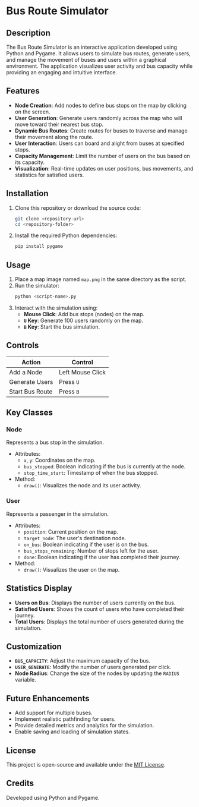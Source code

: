 # Bus Route Simulator

## Description
The Bus Route Simulator is an interactive application developed using Python and Pygame. It allows users to simulate bus routes, generate users, and manage the movement of buses and users within a graphical environment. The application visualizes user activity and bus capacity while providing an engaging and intuitive interface.

## Features
- **Node Creation**: Add nodes to define bus stops on the map by clicking on the screen.
- **User Generation**: Generate users randomly across the map who will move toward their nearest bus stop.
- **Dynamic Bus Routes**: Create routes for buses to traverse and manage their movement along the route.
- **User Interaction**: Users can board and alight from buses at specified stops.
- **Capacity Management**: Limit the number of users on the bus based on its capacity.
- **Visualization**: Real-time updates on user positions, bus movements, and statistics for satisfied users.

## Installation
1. Clone this repository or download the source code:
    ```bash
    git clone <repository-url>
    cd <repository-folder>
    ```
2. Install the required Python dependencies:
    ```bash
    pip install pygame
    ```

## Usage
1. Place a map image named `map.png` in the same directory as the script.
2. Run the simulator:
    ```bash
    python <script-name>.py
    ```
3. Interact with the simulation using:
    - **Mouse Click**: Add bus stops (nodes) on the map.
    - **`U` Key**: Generate 100 users randomly on the map.
    - **`B` Key**: Start the bus simulation.

## Controls
| Action          | Control       |
|-----------------|---------------|
| Add a Node      | Left Mouse Click |
| Generate Users  | Press `U`     |
| Start Bus Route | Press `B`     |

## Key Classes
### Node
Represents a bus stop in the simulation.
- Attributes:
  - `x`, `y`: Coordinates on the map.
  - `bus_stopped`: Boolean indicating if the bus is currently at the node.
  - `stop_time_start`: Timestamp of when the bus stopped.
- Method:
  - `draw()`: Visualizes the node and its user activity.

### User
Represents a passenger in the simulation.
- Attributes:
  - `position`: Current position on the map.
  - `target_node`: The user's destination node.
  - `on_bus`: Boolean indicating if the user is on the bus.
  - `bus_stops_remaining`: Number of stops left for the user.
  - `done`: Boolean indicating if the user has completed their journey.
- Method:
  - `draw()`: Visualizes the user on the map.

## Statistics Display
- **Users on Bus**: Displays the number of users currently on the bus.
- **Satisfied Users**: Shows the count of users who have completed their journey.
- **Total Users**: Displays the total number of users generated during the simulation.

## Customization
- **`BUS_CAPACITY`**: Adjust the maximum capacity of the bus.
- **`USER_GENERATE`**: Modify the number of users generated per click.
- **Node Radius**: Change the size of the nodes by updating the `RADIUS` variable.

## Future Enhancements
- Add support for multiple buses.
- Implement realistic pathfinding for users.
- Provide detailed metrics and analytics for the simulation.
- Enable saving and loading of simulation states.

## License
This project is open-source and available under the [MIT License](LICENSE).

## Credits
Developed using Python and Pygame.
